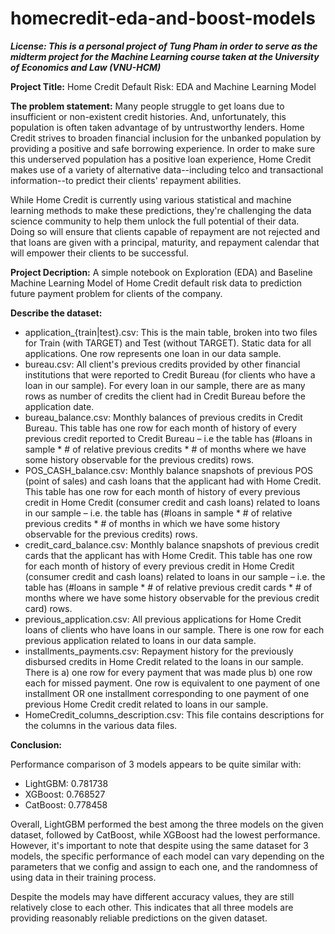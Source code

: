 # homecredit-eda-and-boost-models
**_License:
This is a personal project of Tung Pham in order to serve as the midterm project for the Machine Learning course taken at the University of Economics and Law (VNU-HCM)_**

**Project Title:**
Home Credit Default Risk: EDA and Machine Learning Model


**The problem statement:**
Many people struggle to get loans due to insufficient or non-existent credit histories. And, unfortunately, this population is often taken advantage of by untrustworthy lenders. Home Credit strives to broaden financial inclusion for the unbanked population by providing a positive and safe borrowing experience. In order to make sure this underserved population has a positive loan experience, Home Credit makes use of a variety of alternative data--including telco and transactional information--to predict their clients' repayment abilities.

While Home Credit is currently using various statistical and machine learning methods to make these predictions, they're challenging the data science community to help them unlock the full potential of their data. Doing so will ensure that clients capable of repayment are not rejected and that loans are given with a principal, maturity, and repayment calendar that will empower their clients to be successful.

**Project Decription:**
A simple notebook on Exploration (EDA) and Baseline Machine Learning Model of Home Credit default risk data to prediction future payment problem for clients of the company.

**Describe the dataset:**
- application_{train|test}.csv: This is the main table, broken into two files for Train (with TARGET) and Test (without TARGET). Static data for all applications. One row represents one loan in our data sample.
- bureau.csv: All client's previous credits provided by other financial institutions that were reported to Credit Bureau (for clients who have a loan in our sample). For every loan in our sample, there are as many rows as number of credits the client had in Credit Bureau before the application date.
- bureau_balance.csv: Monthly balances of previous credits in Credit Bureau. This table has one row for each month of history of every previous credit reported to Credit Bureau – i.e the table has (#loans in sample * # of relative previous credits * # of months where we have some history observable for the previous credits) rows.
- POS_CASH_balance.csv: Monthly balance snapshots of previous POS (point of sales) and cash loans that the applicant had with Home Credit. This table has one row for each month of history of every previous credit in Home Credit (consumer credit and cash loans) related to loans in our sample – i.e. the table has (#loans in sample * # of relative previous credits * # of months in which we have some history observable for the previous credits) rows.
- credit_card_balance.csv: Monthly balance snapshots of previous credit cards that the applicant has with Home Credit. This table has one row for each month of history of every previous credit in Home Credit (consumer credit and cash loans) related to loans in our sample – i.e. the table has (#loans in sample * # of relative previous credit cards * # of months where we have some history observable for the previous credit card) rows.
- previous_application.csv: All previous applications for Home Credit loans of clients who have loans in our sample. There is one row for each previous application related to loans in our data sample.
- installments_payments.csv: Repayment history for the previously disbursed credits in Home Credit related to the loans in our sample. There is a) one row for every payment that was made plus b) one row each for missed payment. One row is equivalent to one payment of one installment OR one installment corresponding to one payment of one previous Home Credit credit related to loans in our sample.
- HomeCredit_columns_description.csv: This file contains descriptions for the columns in the various data files.

**Conclusion:**

Performance comparison of 3 models appears to be quite similar with:

- LightGBM: 0.781738
- XGBoost: 0.768527
- CatBoost: 0.778458

Overall, LightGBM performed the best among the three models on the given dataset, followed by CatBoost, while XGBoost had the lowest performance. However, it's important to note that despite using the same dataset for 3 models, the specific performance of each model can vary depending on the parameters that we config and assign to each one, and the randomness of using data in their training process. 

Despite the models may have different accuracy values, they are still relatively close to each other. This indicates that all three models are providing reasonably reliable predictions on the given dataset.

